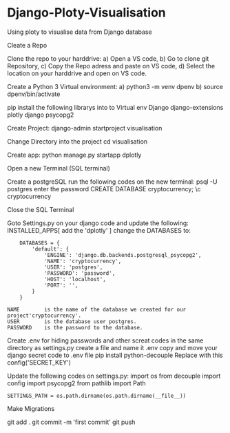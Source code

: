 # Django-Ploty-Visualisation
Using ploty to visualise data from Django database 

Cleate a Repo

Clone the repo to your harddrive:
  a) Open a VS code,
  b) Go to clone git Repository,
  c) Copy the Repo adress and paste on VS code,
  d) Select the location on your harddrive and open on VS code.
  
Create a Python 3 Virtual environment:
  a)  python3 -m venv dpenv
  b)  source dpenv/bin/activate
 
pip install the following librarys into to Virtual env
    Django
    django-extensions
    plotly
    django psycopg2

Create Project:
    django-admin startproject visualisation

Change Directory into the project
    cd visualisation

Create app:
    python manage.py startapp dplotly

Open a new Terminal (SQL terminal)

Create a postgreSQL run the following codes on the new terminal:
    psql -U postgres
    enter the password
    CREATE DATABASE cryptocurrency;
    \c cryptocurrency

Close the SQL Terminal 

Goto Settings.py on your django code and update the following:
    INSTALLED_APPS[ add the 'dplotly' ]
    change the DATABASES to:

        DATABASES = {
            'default': {
                'ENGINE': 'django.db.backends.postgresql_psycopg2',
                'NAME': 'cryptocurrency',
                'USER': 'postgres',
                'PASSWORD': 'password',
                'HOST': 'localhost',
                'PORT': '',
            }
        }

    NAME        is the name of the database we created for our project'cryptocurrency'.
    USER        is the database user postgres.
    PASSWORD    is the password to the database.

Create .env for hiding passwords and other screat codes
    in the same directory as settings.py 
    create a file and name it .env
    copy and move your django secret code to .env file
    pip install python-decouple
    Replace with this config('SECRET_KEY')

Update the following codes on settings.py:
    import os
    from decouple import config
    import psycopg2
    from pathlib import Path

    SETTINGS_PATH = os.path.dirname(os.path.dirname(__file__))

Make Migrations

git add .
git commit -m 'first commit'
git push
